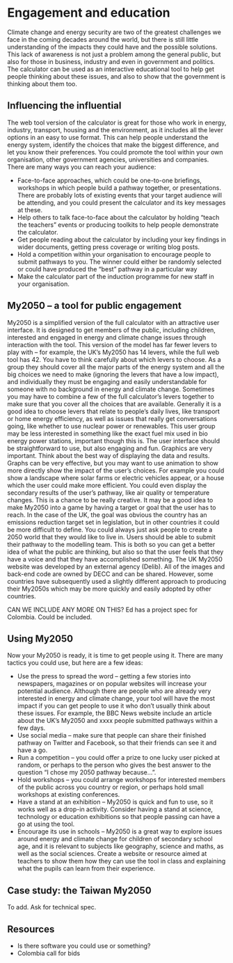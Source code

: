 # Engagement and education

Climate change and energy security are two of the greatest challenges we face in the coming decades around the world, but there is still little understanding of the impacts they could have and the possible solutions. This lack of awareness is not just a problem among the general public, but also for those in business, industry and even in government and politics. The calculator can be used as an interactive educational tool to help get people thinking about these issues, and also to show that the government is thinking about them too. 

## Influencing the influential
The web tool version of the calculator is great for those who work in energy, industry, transport, housing and the environment, as it includes all the lever options in an easy to use format. This can help people understand the energy system, identify the choices that make the biggest difference, and let you know their preferences. You could promote the tool within your own organisation, other government agencies, universities and companies. There are many ways you can reach your audience:
- Face-to-face approaches, which could be one-to-one briefings, workshops in which people build a pathway together, or presentations. There are probably lots of existing events that your target audience will be attending, and you could present the calculator and its key messages at these.
- Help others to talk face-to-face about the calculator by holding “teach the teachers” events or producing toolkits to help people demonstrate the calculator.
- Get people reading about the calculator by including your key findings in wider documents, getting press coverage or writing blog posts.
- Hold a competition within your organisation to encourage people to submit pathways to you. The winner could either be randomly selected or could have produced the “best” pathway in a particular way
- Make the calculator part of the induction programme for new staff in your organisation.  
## My2050 – a tool for public engagement
My2050 is a simplified version of the full calculator with an attractive user interface. It is designed to get members of the public, including children, interested and engaged in energy and climate change issues through interaction with the tool. 
This version of the model has far fewer levers to play with – for example, the UK’s My2050 has 14 levers, while the full web tool has 42. You have to think carefully about which levers to choose. As a group they should cover all the major parts of the energy system and all the big choices we need to make (ignoring the levers that have a low impact), and individually they must be engaging and easily understandable for someone with no background in energy and climate change. Sometimes you may have to combine a few of the full calculator’s levers together to make sure that you cover all the choices that are available. 
Generally it is a good idea to choose levers that relate to people’s daily lives, like transport or home energy efficiency, as well as issues that really get conversations going, like whether to use nuclear power or renewables. This user group may be less interested in something like the exact fuel mix used in bio energy power stations, important though this is. 
The user interface should be straightforward to use, but also engaging and fun. Graphics are very important. Think about the best way of displaying the data and results. Graphs can be very effective, but you may want to use animation to show more directly show the impact of the user’s choices. For example you could show a landscape where solar farms or electric vehicles appear, or a house which the user could make more efficient. You could even display the secondary results of the user’s pathway, like air quality or temperature changes. This is a chance to be really creative.
It may be a good idea to make My2050 into a game by having a target or goal that the user has to reach. In the case of the UK, the goal was obvious the country has an emissions reduction target set in legislation, but in other countries it could be more difficult to define. You could always just ask people to create a 2050 world that they would like to live in. 
Users should be able to submit their pathway to the modelling team. This is both so you can get a better idea of what the public are thinking, but also so that the user feels that they have a voice and that they have accomplished something. 
The UK My2050 website was developed by an external agency (Delib).  All of the images and back-end code are owned by DECC and can be shared.  However, some countries have subsequently used a slightly different approach to producing their My2050s which may be more quickly and easily adopted by other countries.

CAN WE INCLUDE ANY MORE ON THIS? Ed has a project spec for Colombia. Could be included.
## Using My2050
Now your My2050 is ready, it is time to get people using it. There are many tactics you could use, but here are a few ideas:
- Use the press to spread the word – getting a few stories into newspapers, magazines or on popular websites will increase your potential audience. Although there are people who are already very interested in energy and climate change, your tool will have the most impact if you can get people to use it who don’t usually think about these issues. For example, the BBC News website include an article about the UK’s My2050 and xxxx people submitted pathways within a few days.
- Use social media – make sure that people can share their finished pathway on Twitter and Facebook, so that their friends can see it and have a go. 
- Run a competition – you could offer a prize to one lucky user picked at random, or perhaps to the person who gives the best answer to the question “I chose my 2050 pathway because…”.
- Hold workshops – you could arrange workshops for interested members of the public across you country or region, or perhaps hold small workshops at existing conferences. 
- Have a stand at an exhibition – My2050 is quick and fun to use, so it works well as a drop-in activity. Consider having a stand at science, technology or education exhibitions so that people passing can have a go at using the tool. 
- Encourage its use in schools – My2050 is a great way to explore issues around energy and climate change for children of secondary school age, and it is relevant to subjects like geography, science and maths, as well as the social sciences. Create a website or resource aimed at teachers to show them how they can use the tool in class and explaining what the pupils can learn from their experience. 
## Case study: the Taiwan My2050
To add. Ask for technical spec. 
## Resources
- Is there software you could use or something? 
- Colombia call for bids
